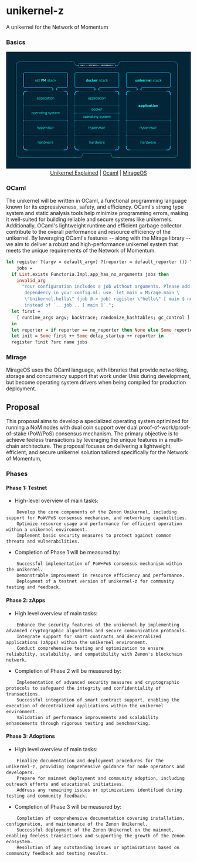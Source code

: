 # unikernel-z
A unikernel for the Network of Momentum

### Basics
<p align="center">
  <img src="./img/unikernel.png">
  <a href="https://dl.acm.org/doi/10.1145/2557963.2566628">Unikernel Explained</a> | <a href="https://ocaml.org/">Ocaml</a> | <a href="https://mirage.io/docs/overview-of-mirage">MirageOS</a>

### OCaml

The unikernel will be written in OCaml, a functional programming language known for its expressiveness, safety, and efficiency. OCaml's strong type system and static analysis tools help minimize programming errors, making it well-suited for building reliable and secure systems like unikernels. Additionally, OCaml's lightweight runtime and efficient garbage collector contribute to the overall performance and resource efficiency of the unikernel. By leveraging OCaml's features -- along with the Mirage library -- we aim to deliver a robust and high-performance unikernel system that meets the unique requirements of the Network of Momentum.

```OCaml
let register ?(argv = default_argv) ?(reporter = default_reporter ()) ?src name
    jobs =
  if List.exists Functoria.Impl.app_has_no_arguments jobs then
    invalid_arg
      "Your configuration includes a job without arguments. Please add a \
       dependency in your config.ml: use `let main = Mirage.main \
       \"Unikernel.hello\" (job @-> job) register \"hello\" [ main $ noop ]` \
       instead of `.. job .. [ main ]`.";
  let first =
    [ runtime_args argv; backtrace; randomize_hashtables; gc_control ]
  in
  let reporter = if reporter == no_reporter then None else Some reporter in
  let init = Some first ++ Some delay_startup ++ reporter in
  register ?init ?src name jobs
```
### Mirage
MirageOS uses the OCaml language, with libraries that provide networking, storage and concurrency support that work under Unix during development, but become operating system drivers when being compiled for production deployment.

## Proposal
This proposal aims to develop a specialized operating system optimized for running a NoM nodes with dual coin support over dual proof-of-work/proof-of-stake (PoW/PoS) consensus mechanism. The primary objective is to achieve feeless transactions by leveraging the unique features in a multi-chain architecture. The proposal focuses on delivering a lightweight, efficient, and secure unikernel solution tailored specifically for the Network of Momentum,

### Phases 
#### Phase 1: Testnet
- High-level overview of main tasks:
```
    Develop the core components of the Zenon Unikernel, including support for PoW/PoS consensus mechanism, and networking capabilities.
    Optimize resource usage and performance for efficient operation within a unikernel environment.
    Implement basic security measures to protect against common threats and vulnerabilities.
```
- Completion of Phase 1 will be measured by:
```
    Successful implementation of PoW+PoS consensus mechanism within the unikernel.
    Demonstrable improvement in resource efficiency and performance.
    Deployment of a testnet version of unikernel-z for community testing and feedback.
```
#### Phase 2: zApps 
- High level overview of main tasks:
```
    Enhance the security features of the unikernel by implementing advanced cryptographic algorithms and secure communication protocols.
    Integrate support for smart contracts and decentralized applications (zApps) within the unikernel environment.
    Conduct comprehensive testing and optimization to ensure reliability, scalability, and compatibility with Zenon's blockchain network.
```
- Completion of Phase 2 will be measured by:
```
    Implementation of advanced security measures and cryptographic protocols to safeguard the integrity and confidentiality of transactions.
    Successful integration of smart contract support, enabling the execution of decentralized applications within the unikernel environment.
    Validation of performance improvements and scalability enhancements through rigorous testing and benchmarking.
```
#### Phase 3: Adoptions
- High level overview of main tasks:
```
    Finalize documentation and deployment procedures for the unikernel-z, providing comprehensive guidance for node operators and developers.
    Prepare for mainnet deployment and community adoption, including outreach efforts and educational initiatives.
    Address any remaining issues or optimizations identified during testing and community feedback.
```
- Completion of Phase 3 will be measured by:
```
    Completion of comprehensive documentation covering installation, configuration, and maintenance of the Zenon Unikernel.
    Successful deployment of the Zenon Unikernel on the mainnet, enabling feeless transactions and supporting the growth of the Zenon ecosystem.
    Resolution of any outstanding issues or optimizations based on community feedback and testing results.
```
